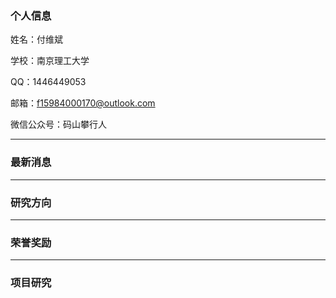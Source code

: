 

### 个人信息

姓名：付维斌     

学校：南京理工大学     

QQ：1446449053     

邮箱：f15984000170@outlook.com      

微信公众号：码山攀行人    

---
### 最新消息


---
### 研究方向


---
### 荣誉奖励

---
### 项目研究


